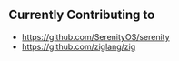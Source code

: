 ## Currently Contributing to
 * https://github.com/SerenityOS/serenity
 * https://github.com/ziglang/zig
